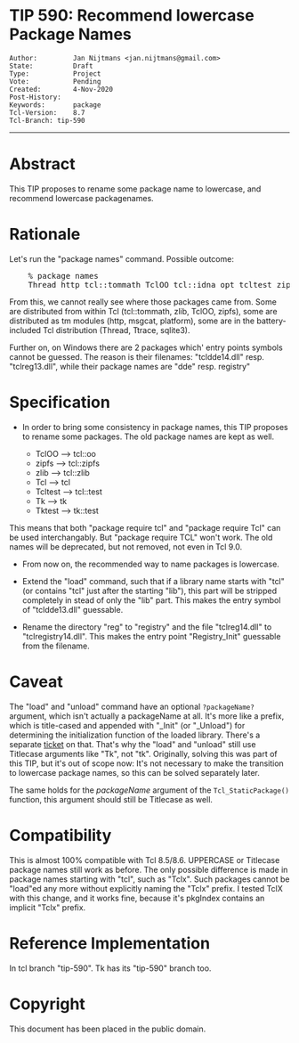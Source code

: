 # TIP 590: Recommend lowercase Package Names
	Author:         Jan Nijtmans <jan.nijtmans@gmail.com>
	State:          Draft
	Type:           Project
	Vote:           Pending
	Created:        4-Nov-2020
	Post-History:
	Keywords:       package
	Tcl-Version:    8.7
	Tcl-Branch:	tip-590
-----

# Abstract

This TIP proposes to rename some package name to lowercase, and
recommend lowercase packagenames.

# Rationale

Let's run the "package names" command. Possible outcome:

<pre>
    % package names
    Thread http tcl::tommath TclOO tcl::idna opt tcltest zipfs cookiejar msgcat zlib Ttrace Tcl platform sqlite3 Tk
</pre>

From this, we cannot really see where those packages came from.
Some are distributed from within Tcl (tcl::tommath, zlib, TclOO, zipfs), some
are distributed as tm modules (http, msgcat, platform), some
are in the battery-included Tcl distribution (Thread, Ttrace, sqlite3).

Further on, on Windows there are 2 packages which' entry points
symbols cannot be guessed. The reason is their filenames: "tcldde14.dll"
resp. "tclreg13.dll", while their package names are "dde" resp. registry"

# Specification

* In order to bring some consistency in package names, this
TIP proposes to rename some packages. The old package names
are kept as well.

    - TclOO   ⟶  tcl::oo
    - zipfs   ⟶  tcl::zipfs
    - zlib    ⟶  tcl::zlib
    - Tcl     ⟶  tcl
    - Tcltest ⟶  tcl::test
    - Tk      ⟶  tk
    - Tktest  ⟶  tk::test

This means that both "package require tcl" and "package require Tcl"
can be used interchangably. But "package require TCL" won't work.
The old names will be deprecated, but not removed, not even in Tcl 9.0.

* From now on, the recommended way to name packages is lowercase.

* Extend the "load" command, such that if a library name starts with
"tcl" (or contains "tcl" just after the starting "lib"), this part will
be stripped completely in stead of only the "lib" part. This makes the
entry symbol of "tcldde13.dll" guessable.

* Rename the directory "reg" to "registry" and the file  "tclreg14.dll"
to "tclregistry14.dll". This makes the entry point "Registry_Init"
guessable from the filename.

# Caveat

The "load" and "unload" command have an optional `?packageName?` argument,
which isn't actually a packageName at all. It's more like a prefix, which
is title-cased and appended with "\_Init" (or "\_Unload") for determining
the initialization function of the loaded library. There's a separate
[ticket](https://core.tcl-lang.org/tcl/tktview?name=ea39ab591e)
on that. That's why the "load" and "unload" still use Titlecase
arguments like "Tk", not "tk". Originally, solving this was part
of this TIP, but it's out of scope now: It's not necessary to
make the transition to lowercase package names, so this can be
solved separately later.

The same holds for the _packageName_ argument of the
`Tcl_StaticPackage()` function, this argument
should still be Titlecase as well.

# Compatibility

This is almost 100% compatible with Tcl 8.5/8.6. UPPERCASE or
Titlecase package names still work as before. The only possible
difference is made in package names starting with "tcl", such as "Tclx".
Such packages cannot be "load"ed any more without explicitly
naming the "Tclx" prefix. I tested TclX with this change, and it
works fine, because it's pkgIndex contains an implicit "Tclx" prefix.

# Reference Implementation

In tcl branch "tip-590". Tk has its "tip-590" branch too.

# Copyright

This document has been placed in the public domain.

